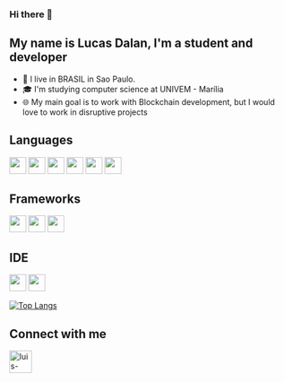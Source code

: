 ### Hi there 👋
## My name is Lucas Dalan, I'm a student and developer 
- :night_with_stars: I live in BRASIL in Sao Paulo.
- :mortar_board: I'm studying computer science at UNIVEM - Marília
- :globe_with_meridians: My main goal is to work with Blockchain development, but I would love to work in disruptive projects 


## Languages
<img src="https://img.shields.io/badge/Delphi-B22222?style=for-the-badge&logo=delphi&logoColor=white" height="30" style="max-width:100%;"></img>
<img src="https://img.shields.io/badge/JavaScript-323330?style=for-the-badge&logo=javascript&logoColor=F7DF1E" height="30" style="max-width:100%;"></img>
<img src="https://img.shields.io/badge/Python-3776AB?style=for-the-badge&logo=python&logoColor=white" height="30" style="max-width:100%;"></img>
<img src="https://img.shields.io/badge/HTML5-E34F26?style=for-the-badge&logo=html5&logoColor=white" height="30" style="max-width:100%;"></img>
<img src="https://img.shields.io/badge/CSS3-1572B6?style=for-the-badge&logo=css3&logoColor=white" height="30" style="max-width:100%;"></img>
<img src="https://img.shields.io/badge/Java-ED8B00?style=for-the-badge&logo=java&logoColor=white" height="30" style="max-width:100%;"></img>


## Frameworks 
<img src="https://img.shields.io/badge/React-20232A?style=for-the-badge&logo=react&logoColor=61DAFB" height="30" style="max-width:100%;"></img>
<img src="https://img.shields.io/badge/React_Native-20232A?style=for-the-badge&logo=react&logoColor=61DAFB" height="30" style="max-width:100%;"></img>
<img src="https://img.shields.io/badge/Flutter-02569B?style=for-the-badge&logo=flutter&logoColor=white" height="30" style="max-width:100%;"></img>

## IDE
<img src="https://img.shields.io/badge/Visual_Studio_Code-0078D4?style=for-the-badge&logo=visual%20studio%20code&logoColor=white" height="30" style="max-width:100%;"></img>
<img src="https://img.shields.io/badge/PyCharm-000000.svg?&style=for-the-badge&logo=PyCharm&logoColor=white" height="30" style="max-width:100%;"></img>

[![Top Langs](https://github-readme-stats.vercel.app/api/top-langs/?username=lucasd09)](https://github.com/lucasd09/github-readme-stats)

## Connect with me
<a href="https://www.linkedin.com/in/lucasdalan/" target="_blank">
  <img aling="center" alt="luis-linkedin" height="40" width="40" src="https://cdn.jsdelivr.net/gh/devicons/devicon/icons/linkedin/linkedin-original.svg" style="max-width:100%;">
</a>
